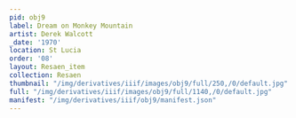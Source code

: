 ```yaml
---
pid: obj9
label: Dream on Monkey Mountain
artist: Derek Walcott
_date: '1970'
location: St Lucia
order: '08'
layout: Resaen_item
collection: Resaen
thumbnail: "/img/derivatives/iiif/images/obj9/full/250,/0/default.jpg"
full: "/img/derivatives/iiif/images/obj9/full/1140,/0/default.jpg"
manifest: "/img/derivatives/iiif/obj9/manifest.json"
---
```

